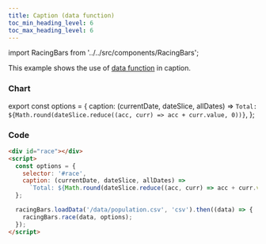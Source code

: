 ```yaml
---
title: Caption (data function)
toc_min_heading_level: 6
toc_max_heading_level: 6
---
```


import RacingBars from '../../src/components/RacingBars';

This example shows the use of [data function](../documentation/options#data-function) in caption.

<!--truncate-->

### Chart

export const options = {
caption: (currentDate, dateSlice, allDates) =>
`Total: ${Math.round(dateSlice.reduce((acc, curr) => acc + curr.value, 0))}`,
};

<div className="gallery">
  <RacingBars
    dataUrl="/data/population.csv"
    dataType="csv"
    caption={options.caption}
  />
</div>

### Code

```html {5,6}
<div id="race"></div>
<script>
  const options = {
    selector: '#race',
    caption: (currentDate, dateSlice, allDates) =>
      `Total: ${Math.round(dateSlice.reduce((acc, curr) => acc + curr.value, 0))}`,
  };

  racingBars.loadData('/data/population.csv', 'csv').then((data) => {
    racingBars.race(data, options);
  });
</script>
```
